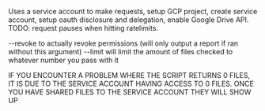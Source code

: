Uses a service account to make requests, setup GCP project, create service account, setup oauth disclosure and delegation, enable Google Drive API. TODO: request pauses when hitting ratelimits.


--revoke to actually revoke permissions (will only output a report if ran without this argument)
--limit will limit the amount of files checked to whatever number you pass with it


IF YOU ENCOUNTER A PROBLEM WHERE THE SCRIPT RETURNS 0 FILES, IT IS DUE TO THE SERVICE ACCOUNT HAVING ACCESS TO 0 FILES. ONCE YOU HAVE SHARED FILES TO THE SERVICE ACCOUNT THEY WILL SHOW UP

